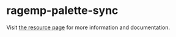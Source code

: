 # ragemp-palette-sync

Visit [the resource page](https://rage.mp/files/file/509-headblend-palette-color-sync/) for more information and documentation.
